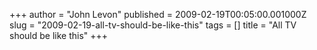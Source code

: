 +++
author = "John Levon"
published = 2009-02-19T00:05:00.001000Z
slug = "2009-02-19-all-tv-should-be-like-this"
tags = []
title = "All TV should be like this"
+++

